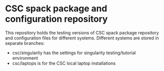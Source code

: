 # CSC spack package and configuration repository

This repository holds the testing versions of CSC spack package
repository and configuration files for different systems. Different systems are stored in separate branches:

- csc/singularity has the settings for singularity testing/tutorial environment
- csc/laptops is for the CSC local laptop installations
